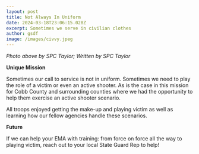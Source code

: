 ```yaml
---
layout: post
title: Not Always In Uniform
date: 2024-03-18T23:06:15.028Z
excerpt: Sometimes we serve in civilian clothes
author: gsdf
image: /images/civvy.jpeg
---
```

*Photo above by SPC Taylor; Written by SPC Taylor*

**Unique Mission**

Sometimes our call to service is not in uniform.  Sometimes we need to play the role of a victim or even an active shooter.  As is the case in this mission for Cobb County and surrounding counties where we had the opportunity to help them exercise an active shooter scenario.  

All troops enjoyed getting the make-up and playing victim as well as learning how our fellow agencies handle these scenarios.  

**Future**

If we can help your EMA with training: from force on force all the way to playing victim, reach out to your local State Guard Rep to help!